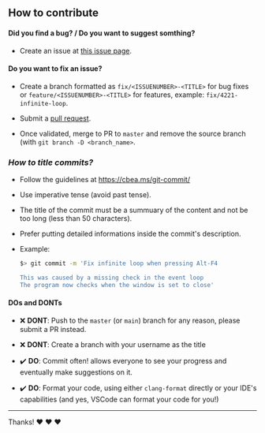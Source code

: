 ## How to contribute

#### **Did you find a bug?** / **Do you want to suggest somthing?**

* Create an issue at [this issue page](https://github.com/MisterPeModder/Bomberman/issues).

#### **Do you want to fix an issue?**

* Create a branch formatted as `fix/<ISSUENUMBER>-<TITLE>` for bug fixes or `feature/<ISSUENUMBER>-<TITLE>` for features, example: `fix/4221-infinite-loop`.

* Submit a [pull request](https://github.com/MisterPeModder/Bomberman/pulls).

* Once validated, merge to PR to `master` and remove the source branch (with `git branch -D <branch_name>`.

### ***How to title commits?***

* Follow the guidelines at https://cbea.ms/git-commit/

* Use imperative tense (avoid past tense).

* The title of the commit must be a summuary of the content and not be too long (less than 50 characters).

* Prefer putting detailed informations inside the commit's description.

* Example:
  ```sh
  $> git commit -m 'Fix infinite loop when pressing Alt-F4
  
  This was caused by a missing check in the event loop
  The program now checks when the window is set to close'
  ```

#### **DOs and DONTs**

* :x: **DONT**: Push to the `master` (or `main`) branch for any reason, please submit a PR instead.

* :x: **DONT**: Create a branch with your username as the title

* :heavy_check_mark: **DO**: Commit often! allows everyone to see your progress and eventually make suggestions on it.

* :heavy_check_mark: **DO**: Format your code, using either `clang-format` directly or your IDE's capabilities (and yes, VSCode can format your code for you!)

***

Thanks! :heart: :heart: :heart:
